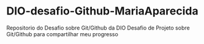 # DIO-desafio-Github-MariaAparecida
Repositorio do Desafio sobre Git/Github da DIO
Desafio de Projeto sobre Git/Github para compartilhar meu progresso
